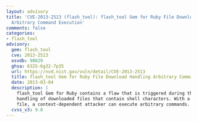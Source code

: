 ```yaml
---
layout: advisory
title: 'CVE-2013-2513 (flash_tool): flash_tool Gem for Ruby File Download Handling
  Arbitrary Command Execution'
comments: false
categories:
- flash_tool
advisory:
  gem: flash_tool
  cve: 2013-2513
  osvdb: 90829
  ghsa: 6325-6g32-7p35
  url: https://nvd.nist.gov/vuln/detail/CVE-2013-2513
  title: flash_tool Gem for Ruby File Download Handling Arbitrary Command Execution
  date: 2013-03-04
  description: |
    flash_tool Gem for Ruby contains a flaw that is triggered during the
    handling of downloaded files that contain shell characters. With a specially crafted
    file, a context-dependent attacker can execute arbitrary commands.
  cvss_v3: 9.8
---
```

